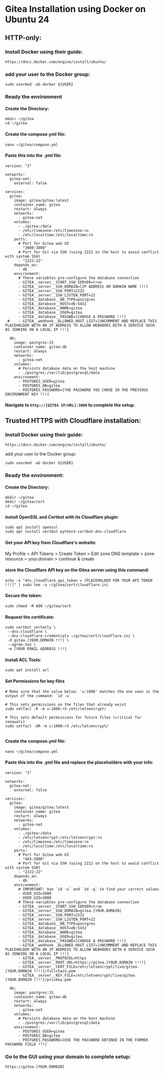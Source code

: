 # Gitea Installation using Docker on Ubuntu 24

## HTTP-only:

### Install Docker using their guide: 

```
https://docs.docker.com/engine/install/ubuntu/

```
### add your user to the Docker group:

```
sudo usermod -aG docker ${USER}

```

### Ready the environment

#### Create the Directory: 

```
mkdir ~/gitea
cd ~/gitea

```
#### Create the compose.yml file:

```
nano ~/gitea/compose.yml

```

#### Paste this into the .yml file:

```
version: "3"

networks:
  gitea-net:
    external: false

services:
  gitea:
    image: gitea/gitea:latest
    container_name: gitea
    restart: always
    networks:
      - gitea-net
    volumes:
      - ./gitea:/data
      - /etc/timezone:/etc/timezone:ro
      - /etc/localtime:/etc/localtime:ro
    ports:
      # Port for Gitea web UI
      - "3000:3000"
      # Port for Git via SSH (using 2222 on the host to avoid conflict with system SSH)
      - "2222:22"
    depends_on:
      - db
    environment:
      # These variables pre-configure the database connection
      - GITEA__server__START_SSH_SERVER=true
      - GITEA__server__SSH_DOMAIN=[IP ADDRESS OR DOMAIN NAME !!!]
      - GITEA__server__SSH_PORT=2222
      - GITEA__server__SSH_LISTEN_PORT=22
      - GITEA__database__DB_TYPE=postgres
      - GITEA__database__HOST=db:5432
      - GITEA__database__NAME=gitea
      - GITEA__database__USER=gitea
      - GITEA__database__PASSWD=[CHOOSE A PASSWORD !!!]
 #    - GITEA__webhook__ALLOWED_HOST_LIST=[UNCOMMENT AND REPLACE THIS PLACEHOLDER WITH AN IP ADDRESS TO ALLOW WEBHOOKS WITH A SERVICE SUCH AS JENKINS ON A LOCAL IP !!!]
  
  db:
    image: postgres:15
    container_name: gitea-db
    restart: always
    networks:
      - gitea-net
    volumes:
      # Persists database data on the host machine
      - ./postgres:/var/lib/postgresql/data
    environment:
      - POSTGRES_USER=gitea
      - POSTGRES_DB=gitea
      - POSTGRES_PASSWORD=[THE PASSWORD YOU CHOSE IN THE PREVIOUS ENVIRONMENT KEY !!!]

```
#### Navigate to `http://[GITEA IP/URL]:3000` to complete the setup.


## Trusted HTTPS with Cloudflare installation:

### Install Docker using their guide: 

```
https://docs.docker.com/engine/install/ubuntu/

```
add your user to the Docker group:

```
sudo usermod -aG docker ${USER}

```

### Ready the environment:

#### Create the Directory: 

```
mkdir ~/gitea
mkdir ~/gitea/cert
cd ~/gitea

```

#### install OpenSSL and Certbot with its Cloudflare plugin:

```
sudo apt install openssl
sudo apt install certbot python3-certbot-dns-cloudflare

```

#### Get your API key from Cloudflare's website:

My Profile > API Tokens > Create Token > Edit zone DNS template > zone resource = your.domain > continue & create

#### store the Cloudflare API key on the Gitea server using this command:

```
echo -e "dns_cloudflare_api_token = [PLACEHOLDER FOR YOUR API TOKEN !!!]" | sudo tee -a ~/gitea/cert/cloudflare.ini

```

#### Secure the token:

```
sudo chmod -R 600 ~/gitea/cert

```

#### Request the certificate:

```
sudo certbot certonly \
 --dns-cloudflare \
 --dns-cloudflare-credentials ~/gitea/cert/cloudflare.ini \
 -d gitea.[YOUR.DOMAIN !!!] \
 --agree-tos \
 -m [YOUR EMAIL ADDRESS !!!]

```

#### Install ACL Tools:

```
sudo apt install acl

```

#### Set Permissions for key files

```
# Make sure that the value below: 'u:1000' matches the one seen in the output of the command: `id -u`

# This sets permissions on the files that already exist
sudo setfacl -R -m u:1000:rX /etc/letsencrypt/

# This sets default permissions for future files (critical for renewals)
sudo setfacl -dR -m u:1000:rX /etc/letsencrypt/


```

#### Create the compose.yml file:

```
nano ~/gitea/compose.yml

```

#### Paste this into the .yml file and replace the placeholders with your info:

```
version: "3"

networks:
  gitea-net:
    external: false

services:
  gitea:
    image: gitea/gitea:latest
    container_name: gitea
    restart: always
    networks:
      - gitea-net
    volumes:
      - ./gitea:/data
      - /etc/letsencrypt:/etc/letsencrypt:ro
      - /etc/timezone:/etc/timezone:ro
      - /etc/localtime:/etc/localtime:ro
    ports:
      # Port for Gitea web UI
      - "443:3000"
      # Port for Git via SSH (using 2222 on the host to avoid conflict with system SSH)
      - "2222:22"
    depends_on:
      - db
    environment:
      # IMPORTANT: Use `id -u` and `id -g` to find your correct values
      - USER_UID=1000
      - USER_GID=1000
      # These variables pre-configure the database connection
      - GITEA__server__START_SSH_SERVER=true
      - GITEA__server__SSH_DOMAIN=gitea.[YOUR.DOMAIN]
      - GITEA__server__SSH_PORT=2222
      - GITEA__server__SSH_LISTEN_PORT=22
      - GITEA__database__DB_TYPE=postgres
      - GITEA__database__HOST=db:5432
      - GITEA__database__NAME=gitea
      - GITEA__database__USER=gitea
      - GITEA__database__PASSWD=[CHOOSE A PASSWORD !!!]
      - GITEA__webhook__ALLOWED_HOST_LIST=[UNCOMMENT AND REPLACE THIS PLACEHOLDER WITH AN IP ADDRESS TO ALLOW WEBHOOKS WITH A SERVICE SUCH AS JENKINS ON A LOCAL IP !!!]
      - GITEA__server__PROTOCOL=https
      - GITEA__server__ROOT_URL=https://gitea.[YOUR.DOMAIN !!!!]
      - GITEA__server__CERT_FILE=/etc/letsencrypt/live/gitea.[YOUR.DOMAIN !!!!]/fullchain.pem
      - GITEA__server__KEY_FILE=/etc/letsencrypt/live/gitea.[YOUR.DOMAIN !!!!]/privkey.pem

  db:
    image: postgres:15
    container_name: gitea-db
    restart: always
    networks:
      - gitea-net
    volumes:
      # Persists database data on the host machine
      - ./postgres:/var/lib/postgresql/data
    environment:
      - POSTGRES_USER=gitea
      - POSTGRES_DB=gitea
      - POSTGRES_PASSWORD=[USE THE PASSWORD DEFINED IN THE FORMER PASSWORD FIELD !!!]
```

### Go to the GUI using your domain to complete setup:
```
https://gitea.[YOUR.DOMAIN]

```

